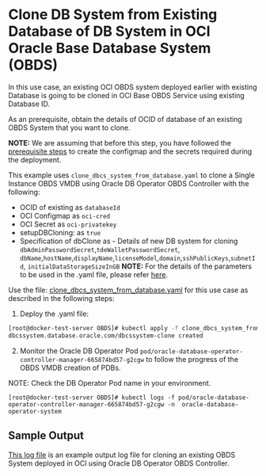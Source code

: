# Clone DB System from Existing Database of DB System in OCI Oracle Base Database System (OBDS)

In this use case, an existing OCI OBDS system deployed earlier with existing Database is going to be cloned in OCI Base OBDS Service using existing Database ID. 

As an prerequisite, obtain the details of OCID of database of an existing OBDS System that you want to clone.  

**NOTE:** We are assuming that before this step, you have followed the [prerequisite steps](./../README.md#prerequisites-to-deploy-a-dbcs-system-using-oracle-db-operator-dbcs-controller) to create the configmap and the secrets required during the deployment.

This example uses `clone_dbcs_system_from_database.yaml` to clone a Single Instance OBDS VMDB using Oracle DB Operator OBDS Controller with the following:
- OCID of existing as `databaseId`
- OCI Configmap as `oci-cred`  
- OCI Secret as `oci-privatekey`
- setupDBCloning: as `true` 
- Specification of dbClone as - Details of new DB system for cloning `dbAdminPasswordSecret`,`tdeWalletPasswordSecret`, `dbName`,`hostName`,`displayName`,`licenseModel`,`domain`,`sshPublicKeys`,`subnetId`, `initialDataStorageSizeInGB`
**NOTE:** For the details of the parameters to be used in the .yaml file, please refer [here](./dbcs_controller_parameters.md).

Use the file: [clone_dbcs_system_from_database.yaml](./clone_dbcs_system_from_database.yaml) for this use case as described in the following steps:

1. Deploy the .yaml file:  
```sh
[root@docker-test-server OBDS]# kubectl apply -f clone_dbcs_system_from_database.yaml
dbcssystem.database.oracle.com/dbcssystem-clone created
```

2. Monitor the Oracle DB Operator Pod `pod/oracle-database-operator-controller-manager-665874bd57-g2cgw` to follow the progress of the OBDS VMDB creation of PDBs. 

NOTE: Check the DB Operator Pod name in your environment.

```
[root@docker-test-server OBDS]# kubectl logs -f pod/oracle-database-operator-controller-manager-665874bd57-g2cgw -n  oracle-database-operator-system
```

## Sample Output

[This log file](./clone_dbcs_system_from_database_sample_output.log) is an example output log file for cloning an existing OBDS System deployed in OCI using Oracle DB Operator OBDS Controller.
